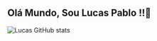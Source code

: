 ## Olá Mundo, Sou Lucas Pablo !!👋

![Lucas GitHub stats](https://github-readme-stats.vercel.app/api?username=lucasbig6&show_icons=true&theme=radical)
